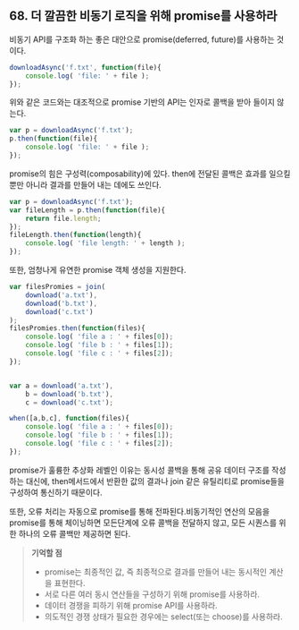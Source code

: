 ## 68. 더 깔끔한 비동기 로직을 위해 promise를 사용하라
비동기 API를 구조화 하는 좋은 대안으로 promise(deferred, future)를 사용하는 것이다.

```js
downloadAsync('f.txt', function(file){
	console.log( 'file: ' + file );
});
```

위와 같은 코드와는 대조적으로 promise 기반의 API는 인자로 콜백을 받아 들이지 않는다.
```js
var p = downloadAsync('f.txt');
p.then(function(file){
	console.log( 'file: ' + file );
});
```
promise의 힘은 구성력(composability)에 있다. then에 전달된 콜백은 효과를 일으킬 뿐만 아니라 
결과를 만들어 내는 데에도 쓰인다.
```js
var p = downloadAsync('f.txt');
var fileLength = p.then(function(file){
	return file.length;
});
fileLength.then(function(length){
	console.log( 'file length: ' + length );
});
```

또한, 엄청나게 유연한 promise 객체 생성을 지원한다.
```js
var filesPromies = join(
	download('a.txt'),
	download('b.txt'),
	download('c.txt')
);
filesPromies.then(function(files){
	console.log( 'file a : ' + files[0]);
	console.log( 'file b : ' + files[1]);
	console.log( 'file c : ' + files[2]);
});
```
```js

var a =	download('a.txt'),
	b =	download('b.txt'),
	c =	download('c.txt');

when([a,b,c], function(files){
	console.log( 'file a : ' + files[0]);
	console.log( 'file b : ' + files[1]);
	console.log( 'file c : ' + files[2]);
});
```

promise가 훌륭한 추상화 레벨인 이유는 동시성 콜백을 통해 공유 데이터 구조를 작성하는 대신에, then메서드에서
반환한 값의 결과나 join 같은 유틸리티로 promise들을 구성하여 통신하기 때문이다.

또한, 오류 처리는 자동으로 promise를 통해 전파된다.비동기적인 연산의 모음을 promise를 통해 체이닝하면
모든단계에 오류 콜백을 전달하지 않고, 모든 시퀀스를 위한 하나의 오류 콜백만 제공하면 된다.


> __기억할 점__
> * promise는 최종적인 값, 즉 최종적으로 결과를 만들어 내는 동시적인 계산을 표현한다.
> * 서로 다른 여러 동시 연산들을 구성하기 위해 promise를 사용하라.
> * 데이터 경쟁을 피하기 위해 promise API를 사용하라.
> * 의도적인 경쟁 상태가 필요한 경우에는 select(또는 choose)를 사용하라. 

